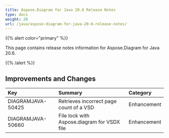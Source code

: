 ```yaml
---
title: Aspose.Diagram for Java 20.6 Release Notes
type: docs
weight: 20
url: /java/aspose-diagram-for-java-20-6-release-notes/
---
```


{{% alert color="primary" %}} 

This page contains release notes information for Aspose.Diagram for Java 20.6.

{{% /alert %}} 
## **Improvements and Changes**

|**Key**|**Summary**|**Category**|
| :- | :- | :- |
|DIAGRAMJAVA-50425|Retrieves incorrect page count of a VSD|Enhancement|
|DIAGRAMJAVA-50660|File lock with Aspose.diagram for VSDX file|Enhancement|

